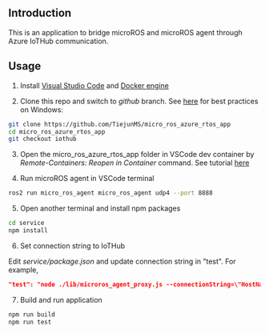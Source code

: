 ## Introduction
This is an application to bridge microROS and microROS agent through Azure IoTHub communication.

## Usage

1. Install [Visual Studio Code](https://code.visualstudio.com/download) and [Docker engine](https://docs.docker.com/engine/install/)

2. Clone this repo and switch to *github* branch. See [here](https://docs.docker.com/desktop/windows/wsl/#best-practices) for best practices on Windows:

```bash
git clone https://github.com/TiejunMS/micro_ros_azure_rtos_app
cd micro_ros_azure_rtos_app
git checkout iothub
```

3. Open the micro_ros_azure_rtos_app folder in VSCode dev container by *Remote-Containers: Reopen in Container* command. See tutorial [here](https://code.visualstudio.com/docs/remote/containers-tutorial)

4. Run microROS agent in VSCode terminal

```bash
ros2 run micro_ros_agent micro_ros_agent udp4 --port 8888
```

5. Open another terminal and install npm packages

```bash 
cd service
npm install
```

6. Set connection string to IoTHub

Edit *service/package.json* and update connection string in "test". For example,

```json
"test": "node ./lib/microros_agent_proxy.js --connectionString=\"HostName=xxx.azure-devices.net;SharedAccessKeyName=service;SharedAccessKey=xxx=\" --port 8888 --address \"127.0.0.1\""
```

7. Build and run application

```bash
npm run build
npm run test
```